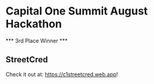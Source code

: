 # Capital One Summit August Hackathon
*** 3rd Place Winner ***
## StreetCred
Check it out at: https://c1streetcred.web.app!
